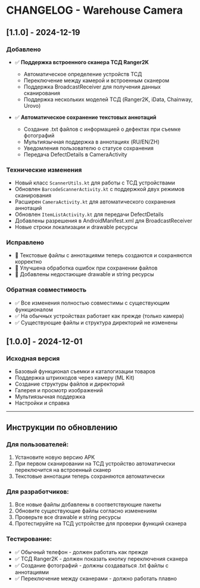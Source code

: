 # CHANGELOG - Warehouse Camera

## [1.1.0] - 2024-12-19

### Добавлено
- ✅ **Поддержка встроенного сканера ТСД Ranger2K**
  - Автоматическое определение устройств ТСД
  - Переключение между камерой и встроенным сканером
  - Поддержка BroadcastReceiver для получения данных сканирования
  - Поддержка нескольких моделей ТСД (Ranger2K, iData, Chainway, Urovo)

- ✅ **Автоматическое сохранение текстовых аннотаций**
  - Создание .txt файлов с информацией о дефектах при съемке фотографий
  - Мультиязычная поддержка в аннотациях (RU/EN/ZH)
  - Уведомления пользователю о статусе сохранения
  - Передача DefectDetails в CameraActivity

### Технические изменения
- Новый класс `ScannerUtils.kt` для работы с ТСД устройствами
- Обновлен `BarcodeScannerActivity.kt` с поддержкой двух режимов сканирования
- Расширен `CameraActivity.kt` для автоматического сохранения аннотаций
- Обновлен `ItemListActivity.kt` для передачи DefectDetails
- Добавлены разрешения в AndroidManifest.xml для BroadcastReceiver
- Новые строки локализации и drawable ресурсы

### Исправлено
- 🐛 Текстовые файлы с аннотациями теперь создаются и сохраняются корректно
- 🐛 Улучшена обработка ошибок при сохранении файлов
- 🐛 Добавлены недостающие drawable и string ресурсы

### Обратная совместимость
- ✅ Все изменения полностью совместимы с существующим функционалом
- ✅ На обычных устройствах работает как прежде (только камера)
- ✅ Существующие файлы и структура директорий не изменены

## [1.0.0] - 2024-12-01

### Исходная версия
- Базовый функционал съемки и каталогизации товаров
- Поддержка штрихкодов через камеру (ML Kit)
- Создание структуры файлов и директорий
- Галерея и просмотр изображений
- Мультиязычная поддержка
- Настройки и справка

---

## Инструкции по обновлению

### Для пользователей:
1. Установите новую версию APK
2. При первом сканировании на ТСД устройство автоматически переключится на встроенный сканер
3. Текстовые аннотации теперь сохраняются автоматически

### Для разработчиков:
1. Все новые файлы добавлены в соответствующие пакеты
2. Обновите существующие файлы согласно изменениям
3. Проверьте все drawable и string ресурсы
4. Протестируйте на ТСД устройстве для проверки функций сканера

### Тестирование:
- ✅ Обычный телефон - должен работать как прежде
- ✅ ТСД Ranger2K - должен показать кнопку переключения сканера
- ✅ Создание фотографий - должны создаваться .txt файлы с аннотациями
- ✅ Переключение между сканерами - должно работать плавно
